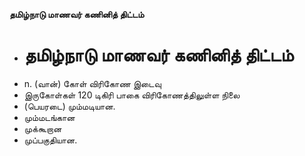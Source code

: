 **தமிழ்நாடு மாணவர் கணினித் திட்டம்**
- # தமிழ்நாடு மாணவர் கணினித் திட்டம்
- n. (வான்) கோள் விரிகோண இடைவு
- இருகோள்கள் 120 டிகிரி பாகை விரிகோணத்திலுள்ள நிலை
- (பெயரடை) மும்மடியான.
- மும்மடங்கான
- முக்கூறான
- முப்பகுதியான.


